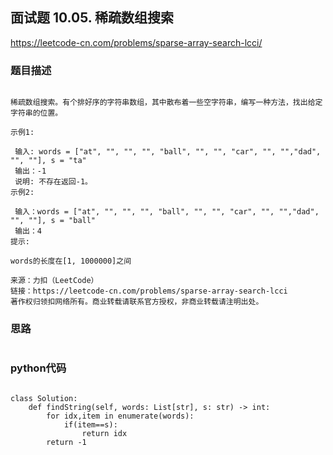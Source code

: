 ## 面试题 10.05. 稀疏数组搜索



https://leetcode-cn.com/problems/sparse-array-search-lcci/


### 题目描述

```

稀疏数组搜索。有个排好序的字符串数组，其中散布着一些空字符串，编写一种方法，找出给定字符串的位置。

示例1:

 输入: words = ["at", "", "", "", "ball", "", "", "car", "", "","dad", "", ""], s = "ta"
 输出：-1
 说明: 不存在返回-1。
示例2:

 输入：words = ["at", "", "", "", "ball", "", "", "car", "", "","dad", "", ""], s = "ball"
 输出：4
提示:

words的长度在[1, 1000000]之间

来源：力扣（LeetCode）
链接：https://leetcode-cn.com/problems/sparse-array-search-lcci
著作权归领扣网络所有。商业转载请联系官方授权，非商业转载请注明出处。

```



### 思路

```
```



### python代码

```

class Solution:
    def findString(self, words: List[str], s: str) -> int:
        for idx,item in enumerate(words):
            if(item==s):
                return idx
        return -1

```

